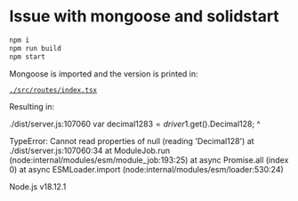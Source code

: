 # Issue with mongoose and solidstart

```sh
npm i
npm run build
npm start
```

Mongoose is imported and the version is printed in:

[`./src/routes/index.tsx`](https://github.com/birkskyum/solid-mongoose-issue/blob/main/src/routes/index.tsx)

Resulting in:


./dist/server.js:107060
var decimal128$3 = driver$1.get().Decimal128;
                                 ^

TypeError: Cannot read properties of null (reading 'Decimal128')
    at ./dist/server.js:107060:34
    at ModuleJob.run (node:internal/modules/esm/module_job:193:25)
    at async Promise.all (index 0)
    at async ESMLoader.import (node:internal/modules/esm/loader:530:24)

Node.js v18.12.1
